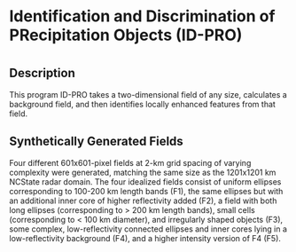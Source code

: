 # Identification and Discrimination of PRecipitation Objects (ID-PRO)
#
## Description

This program ID-PRO takes a two-dimensional field of any size, calculates a background field, and then identifies locally enhanced features from that field.

## Synthetically Generated Fields

Four different 601x601-pixel fields at 2-km grid spacing of varying complexity were generated, matching the same size as the 1201x1201 km NCState radar domain. The four idealized fields consist of uniform ellipses corresponding to 100-200 km length bands (F1), the same ellipses but with an additional inner core of higher reflectivity added (F2), a field with both long ellipses (corresponding to > 200 km length bands), small cells (corresponding to < 100 km diameter), and irregularly shaped objects (F3), some complex, low-reflectivity connected ellipses and inner cores lying in a low-reflectivity background (F4), and a higher intensity version of F4 (F5).
